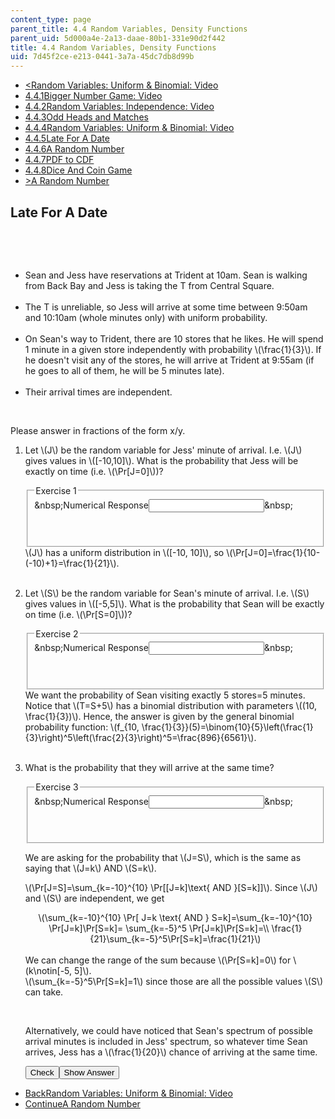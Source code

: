 ```yaml
---
content_type: page
parent_title: 4.4 Random Variables, Density Functions
parent_uid: 5d000a4e-2a13-daae-80b1-331e90d2f442
title: 4.4 Random Variables, Density Functions
uid: 7d45f2ce-e213-0441-3a7a-45dc7db8d99b
---
```

<ul class="navigation pagination">
    <li id="top_bck_btn"><a href="/courses/electrical-engineering-and-computer-science/6-042j-mathematics-for-computer-science-spring-2015/probability/tp12-3/vertical-c596d4103fc3">&lt;<span>Random Variables: Uniform &amp; Binomial: Video</span></a></li>
    <li id="flp_btn_1"><a href="/courses/electrical-engineering-and-computer-science/6-042j-mathematics-for-computer-science-spring-2015/probability/tp12-3">4.4.1<span>Bigger Number Game: Video</span></a></li>
    <li id="flp_btn_2"><a href="/courses/electrical-engineering-and-computer-science/6-042j-mathematics-for-computer-science-spring-2015/probability/tp12-3/vertical-af2ad400f984">4.4.2<span>Random Variables: Independence: Video</span></a></li>
    <li id="flp_btn_3"><a href="/courses/electrical-engineering-and-computer-science/6-042j-mathematics-for-computer-science-spring-2015/probability/tp12-3/vertical-12926a05d1ba">4.4.3<span>Odd Heads and Matches</span></a></li>
    <li id="flp_btn_4"><a href="/courses/electrical-engineering-and-computer-science/6-042j-mathematics-for-computer-science-spring-2015/probability/tp12-3/vertical-c596d4103fc3">4.4.4<span>Random Variables: Uniform &amp; Binomial: Video</span></a></li>
    <li id="flp_btn_5" class="button_selected"><a href="/courses/electrical-engineering-and-computer-science/6-042j-mathematics-for-computer-science-spring-2015/probability/tp12-3/vertical-5a2c58463701">4.4.5<span>Late For A Date</span></a></li>
    <li id="flp_btn_6"><a href="/courses/electrical-engineering-and-computer-science/6-042j-mathematics-for-computer-science-spring-2015/probability/tp12-3/vertical-fd04358ad7c2">4.4.6<span>A Random Number</span></a></li>
    <li id="flp_btn_7"><a href="/courses/electrical-engineering-and-computer-science/6-042j-mathematics-for-computer-science-spring-2015/probability/tp12-3/vertical-0527081b6af3">4.4.7<span>PDF to CDF</span></a></li>
    <li id="flp_btn_8"><a href="/courses/electrical-engineering-and-computer-science/6-042j-mathematics-for-computer-science-spring-2015/probability/tp12-3/vertical-f27f5990f502">4.4.8<span>Dice And Coin Game</span></a></li>
    <li id="top_continue_btn"><a href="/courses/electrical-engineering-and-computer-science/6-042j-mathematics-for-computer-science-spring-2015/probability/tp12-3/vertical-fd04358ad7c2">&gt;<span>A Random Number</span></a></li>
</ul>
<h2 class="subhead">Late For A Date</h2>
<div class="self_assessment"><br display_name="Late For A Date" url_name="Late_For_A_Date_0" />
<p display_name="Late For A Date" url_name="Late_For_A_Date_1">&nbsp;</p>
<ul>
    <li>Sean and Jess have reservations at Trident at 10am. Sean is walking from Back Bay and Jess is taking the T from Central Square.</li>
    <br />
    <li>The T is unreliable, so Jess will arrive at some time between 9:50am and 10:10am (whole minutes only) with uniform probability.</li>
    <br />
    <li>On Sean's way to Trident, there are 10 stores that he likes. He will spend 1 minute in a given store independently with probability \(\frac{1}{3}\).         If he doesn't visit any of the stores, he will arrive at Trident at 9:55am (if he goes to all of them, he will be 5 minutes late).</li>
    <br />
    <li>Their arrival times are independent.</li>
</ul>
<p>&nbsp;</p>
<p>Please answer in fractions of the form x/y.</p>
<ol display_name="Late For A Date" url_name="Late_For_A_Date_2">
    <li>
    <div id="Q1_div" class="problem_question">
    <p>Let \(J\) be the random variable for Jess' minute of arrival. I.e. \(J\) gives values in \([-10,10]\). What is the probability that Jess will be exactly on time (i.e. \(\Pr[J=0]\))?</p>
    <fieldset><legend class="visually-hidden">Exercise 1</legend>
    <div class="choice"><label id="Q1_label"><span id="Q1_aria_status" tabindex="-1" class="visually-hidden">&amp;nbsp;</span><span class="visually-hidden">Numerical Response</span><input type="text" id="Q1_input" value="" onkeypress="numericTypedOrDropDownSelected(1)" class="problem_text_input" /><input type="hidden" id="Q1_ans" value="1/21" /><input type="hidden" id="Q1_tolerance" value="0.0001" /><span id="Q1_normal_status" class="nostatus" aria-hidden="true">&amp;nbsp;</span></label></div>
    <p id="S1_ans" tabindex="-1" class="problem_answer">&nbsp;</p>
    </fieldset></div>
    <div id="S1_div" class="problem_solution" tabindex="-1">\(J\) has a uniform distribution in \([-10, 10]\), so \(\Pr[J=0]=\frac{1}{10-(-10)+1}=\frac{1}{21}\).</div>
    </li>
    <br />
    <li>
    <div id="Q2_div" class="problem_question">
    <p>Let \(S\) be the random variable for Sean's minute of arrival. I.e. \(S\) gives values in \([-5,5]\). What is the probability that Sean will be exactly on time (i.e. \(\Pr[S=0]\))?</p>
    <fieldset><legend class="visually-hidden">Exercise 2</legend>
    <div class="choice"><label id="Q2_label"><span id="Q2_aria_status" tabindex="-1" class="visually-hidden">&amp;nbsp;</span><span class="visually-hidden">Numerical Response</span><input type="text" id="Q2_input" value="" onkeypress="numericTypedOrDropDownSelected(2)" class="problem_text_input" /><input type="hidden" id="Q2_ans" value="896/6561" /><input type="hidden" id="Q2_tolerance" value="0.001" /><span id="Q2_normal_status" class="nostatus" aria-hidden="true">&amp;nbsp;</span></label></div>
    <p id="S2_ans" tabindex="-1" class="problem_answer">&nbsp;</p>
    </fieldset></div>
    <div id="S2_div" class="problem_solution" tabindex="-1">We want the probability of Sean visiting exactly 5 stores=5 minutes. Notice that \(T=S+5\) has a binomial distribution with parameters \((10, \frac{1}{3})\). Hence, the answer is given by the general binomial probability function: \(f_{10, \frac{1}{3}}(5)=\binom{10}{5}\left(\frac{1}{3}\right)^5\left(\frac{2}{3}\right)^5=\frac{896}{6561}\).</div>
    </li>
    <br />
    <li>
    <div id="Q3_div" class="problem_question">
    <p>What is the probability that they will arrive at the same time?</p>
    <fieldset><legend class="visually-hidden">Exercise 3</legend>
    <div class="choice"><label id="Q3_label"><span id="Q3_aria_status" tabindex="-1" class="visually-hidden">&amp;nbsp;</span><span class="visually-hidden">Numerical Response</span><input type="text" id="Q3_input" value="" onkeypress="numericTypedOrDropDownSelected(3)" class="problem_text_input" /><input type="hidden" id="Q3_ans" value="1/21" /><input type="hidden" id="Q3_tolerance" value="0.0001" /><span id="Q3_normal_status" class="nostatus" aria-hidden="true">&amp;nbsp;</span></label></div>
    <p id="S3_ans" tabindex="-1" class="problem_answer">&nbsp;</p>
    </fieldset></div>
    <div id="S3_div" class="problem_solution" tabindex="-1">
    <p>We are asking for the probability that \(J=S\), which is the same as saying that \(J=k\) AND \(S=k\).</p>
    <p>\(\Pr[J=S]=\sum_{k=-10}^{10} \Pr[[J=k]\text{ AND }[S=k]]\). Since \(J\) and \(S\) are independent, we get</p>
    <center>\(\sum_{k=-10}^{10} \Pr[ J=k \text{ AND } S=k]=\sum_{k=-10}^{10} \Pr[J=k]\Pr[S=k]= \sum_{k=-5}^5 \Pr[J=k]\Pr[S=k]=\\ \frac{1}{21}\sum_{k=-5}^5\Pr[S=k]=\frac{1}{21}\) </center><br> We can change the range of the sum because       \(\Pr[S=k]=0\) for \(k\notin[-5, 5]\).<br />
    \(\sum_{k=-5}^5\Pr[S=k]=1\) since those are all the possible values \(S\) can take.
    <p>&nbsp;</p>
    <p>Alternatively, we could have noticed that Sean's spectrum of possible arrival minutes is included in Jess' spectrum, so whatever time Sean arrives, Jess has a \(\frac{1}{20}\) chance of arriving at the same time.</p>
    </div>
    <div class="action"><button id="Q1_button" onclick="checkAnswer({1: 'numerical', 2: 'numerical', 3: 'numerical'})" class="problem_mo_button">Check</button><button id="Q1_button_show" onclick="showHideSolution({1: 'numerical', 2: 'numerical', 3: 'numerical'}, 1, [1, 2, 3])" class="problem_mo_button">Show Answer</button></div>
    </li>
</ol>
</div>
<ul class="navigation progress">
    <li id="bck_btn"><a href="/courses/electrical-engineering-and-computer-science/6-042j-mathematics-for-computer-science-spring-2015/probability/tp12-3/vertical-c596d4103fc3">Back<span>Random Variables: Uniform &amp; Binomial: Video</span></a></li>
    <li id="continue_btn"><a href="/courses/electrical-engineering-and-computer-science/6-042j-mathematics-for-computer-science-spring-2015/probability/tp12-3/vertical-fd04358ad7c2">Continue<span>A Random Number</span></a></li>
</ul>